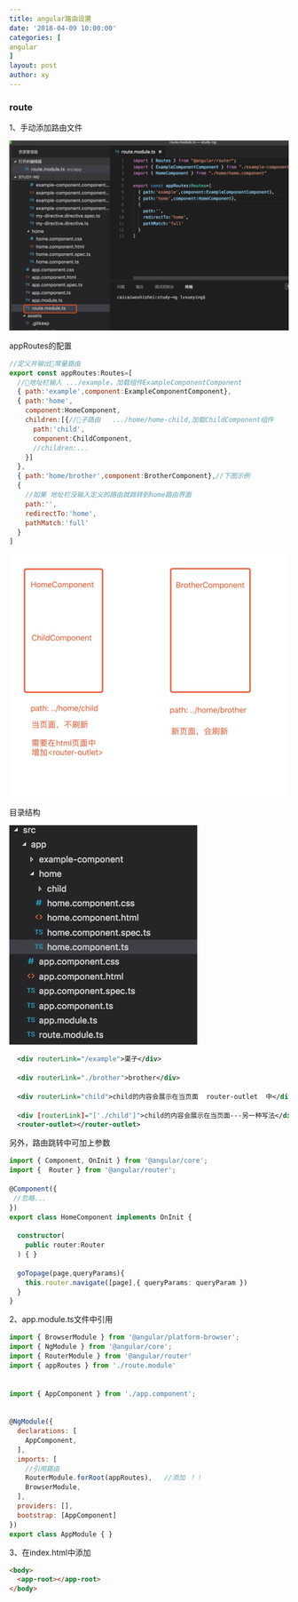 ```yaml
---
title: angular路由设置
date: '2018-04-09 10:00:00'
categories: [
angular
]
layout: post
author: xy
---
```


### route

1、手动添加路由文件

![添加路由文件](/images/angular/1.jpg)

appRoutes的配置

```javascript
//定义并输出常量路由
export const appRoutes:Routes=[
  //地址栏输入 .../example，加载组件ExampleComponentComponent
  { path:'example',component:ExampleComponentComponent},
  { path:'home',
    component:HomeComponent,
    children:[{//子路由   .../home/home-child,加载ChildComponent组件
      path:'child',
      component:ChildComponent,
      //children:...
    }]
  },
  { path:'home/brother',component:BrotherComponent},//下图示例
  {
    //如果 地址栏没输入定义的路由就跳转到home路由界面
    path:'',
    redirectTo:'home',
    pathMatch:'full'
  }
]
```
![子路由的区别](/images/angular/2.jpg)


目录结构

![目录结构](/images/angular/3.jpg)

```xml
  <div routerLink="/example">栗子</div>

  <div routerLink="./brother">brother</div>

  <div routerLink="child">child的内容会展示在当页面  router-outlet  中</div>

  <div [routerLink]="['./child']">child的内容会展示在当页面---另一种写法</div>
  <router-outlet></router-outlet>
```

另外，路由跳转中可加上参数

```typescript
import { Component, OnInit } from '@angular/core';
import {  Router } from '@angular/router';

@Component({
 //忽略...
})
export class HomeComponent implements OnInit {

  constructor(
    public router:Router
  ) { }

  goTopage(page,queryParams){
    this.router.navigate([page],{ queryParams: queryParam })
  }
}
```

2、app.module.ts文件中引用

```javascript
import { BrowserModule } from '@angular/platform-browser';
import { NgModule } from '@angular/core';
import { RouterModule } from '@angular/router'
import { appRoutes } from './route.module'


import { AppComponent } from './app.component';


@NgModule({
  declarations: [
    AppComponent,
  ],
  imports: [
    //引用路由
    RouterModule.forRoot(appRoutes),   //添加 ！！
    BrowserModule,
  ],
  providers: [],
  bootstrap: [AppComponent]
})
export class AppModule { }
```

3、在index.html中添加

```html
<body>
  <app-root></app-root>
</body>
```